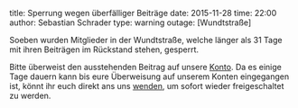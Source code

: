 title: Sperrung wegen überfälliger Beiträge
date: 2015-11-28
time: 22:00
author: Sebastian Schrader
type: warning
outage: [Wundtstraße]

Soeben wurden Mitglieder in der Wundtstraße, welche länger als 31 Tage mit ihren
Beiträgen im Rückstand stehen, gesperrt.

Bitte überweist den ausstehenden Beitrag auf unsere
[Konto](/sipa/pages/membership/semester_contribution).
Da es einige Tage dauern kann bis eure Überweisung auf unserem Konten
eingegangen ist, könnt ihr euch direkt ans uns [wenden](/sipa/contact), um
sofort wieder freigeschaltet zu werden.
